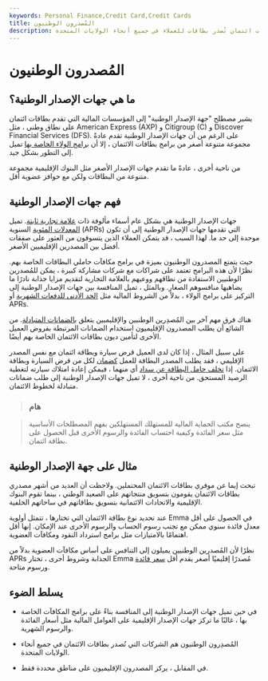 ```yaml
---
keywords: Personal Finance,Credit Card,Credit Cards
title: المُصدرون الوطنيون
description: المُصدِرون الوطنيون هم شركات بطاقات ائتمان تُصدر بطاقات للعملاء في جميع أنحاء الولايات المتحدة.
---
```


# المُصدرون الوطنيون
## ما هي جهات الإصدار الوطنية؟

يشير مصطلح "جهة الإصدار الوطنية" إلى المؤسسات المالية التي تقدم بطاقات ائتمان على نطاق وطني ، مثل American Express (AXP) و Citigroup (C) و Discover Financial Services (DFS). على الرغم من أن جهات الإصدار الوطنية تقدم عادةً مجموعة متنوعة أصغر من برامج بطاقات الائتمان ، إلا أن [برامج الولاء الخاصة بها](/loyalty-program) تميل إلى التطور بشكل جيد.

من ناحية أخرى ، عادةً ما تقدم جهات الإصدار الأصغر مثل البنوك الإقليمية مجموعة متنوعة من البطاقات ولكن مع حوافز عضوية أقل.

## فهم جهات الإصدار الوطنية

جهات الإصدار الوطنية هي بشكل عام أسماء مألوفة ذات [علامة تجارية ثابتة](/brandequity). تميل [المعدلات المئوية](/apr) السنوية (APRs) التي تقدمها جهات الإصدار الوطنية إلى أن تكون موحدة إلى حد ما. لهذا السبب ، قد يتمكن العملاء الذين يتسوقون من العثور على صفقات أفضل بين المصدرين الإقليميين الأصغر.

حيث يتمتع المصدرون الوطنيون بميزة في برامج مكافآت حاملي البطاقات الخاصة بهم. نظرًا لأن هذه البرامج تعتمد على شراكات مع شركات مشاركة كبيرة ، يمكن للمُصدرين الوطنيين الاستفادة من نطاقهم ووعيهم بالعلامة التجارية لتقديم مزايا جذابة نادرًا ما يضاهيها منافسوهم الصغار. وبالمثل ، تميل المنافسة بين جهات الإصدار الوطنية إلى التركيز على برامج الولاء ، بدلاً من الشروط المالية مثل [الحد الأدنى للدفعات الشهرية](/minimum-monthly-payment) أو APRs.

هناك فرق مهم آخر بين المُصدِرين الوطنيين والإقليميين يتعلق [بالضمانات المتبادلة](/cross-collateralization). من الشائع أن يطلب المصدرون الإقليميون استخدام الضمانات المرتبطة بقروض العميل الأخرى لتأمين ديون بطاقات الائتمان الخاصة بهم أيضًا.

على سبيل المثال ، إذا كان لدى العميل قرض سيارة وبطاقة ائتمان مع نفس المصدر الإقليمي ، فقد يطلب المصدر البطاقة للعمل [كضمان](/collateral) لكل من قرض السيارة وبطاقة الائتمان. إذا [تخلف حامل البطاقة عن سداد](/default2) أي منهما ، فيمكن إعادة امتلاك سيارته لتغطية الرصيد المستحق. من ناحية أخرى ، لا تميل جهات الإصدار الوطنية إلى طلب ضمانات متبادلة لخطوط الائتمان.

> ### هام

> ينصح مكتب الحماية المالية للمستهلك المستهلكين بفهم المصطلحات الأساسية مثل سعر الفائدة وكيفية احتساب الفائدة والرسوم الأخرى قبل الحصول على بطاقة ائتمان.

>

## مثال على جهة الإصدار الوطنية

تبحث إيما عن موفري بطاقات الائتمان المحتملين. ولاحظت أن العديد من أشهر مصدري بطاقات الائتمان يقومون بتسويق منتجاتهم على الصعيد الوطني ، بينما تقوم البنوك الإقليمية والاتحادات الائتمانية بتسويق بطاقاتهم في ساحاتهم الخلفية.

عند تحديد نوع بطاقة الائتمان التي تختارها ، تتمثل أولوية Emma في الحصول على أقل معدل فائدة سنوي ممكن مع تجنب رسوم الحساب والرسوم الأخرى عند الإمكان. إنها أقل اهتمامًا بالامتيازات مثل برامج استرداد النقود ومكافآت العضوية.

نظرًا لأن المُصدرين الوطنيين يميلون إلى التنافس على أساس مكافآت العضوية بدلاً من APRs الجذابة وشروط أخرى ، تختار Emma مُصدرًا إقليميًا أصغر يقدم أقل [سعر فائدة](/interestrate) ورسوم متاحة.

## يسلط الضوء

- في حين تميل جهات الإصدار الوطنية إلى المنافسة بناءً على برامج المكافآت الخاصة بها ، غالبًا ما تركز جهات الإصدار الإقليمية على العوامل المالية مثل أسعار الفائدة والرسوم الشهرية.

- المُصدِرون الوطنيون هم الشركات التي تُصدر بطاقات الائتمان في جميع أنحاء الولايات المتحدة.

- في المقابل ، يركز المصدرون الإقليميون على مناطق محددة فقط.

